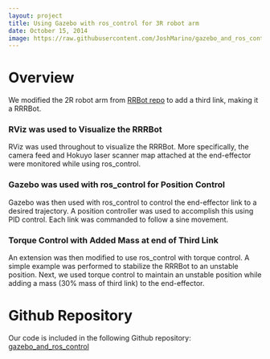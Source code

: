 ```yaml
---
layout: project
title: Using Gazebo with ros_control for 3R robot arm
date: October 15, 2014
image: https://raw.githubusercontent.com/JoshMarino/gazebo_and_ros_control/master/default_gzclient_camera(0)-2014-11-02T13_13_39.164758.jpg
---
```


# Overview
We modified the 2R robot arm from [RRBot repo](https://github.com/ros-simulation/gazebo_ros_demos) to add a third link, making it a RRRBot. 

### RViz was used to Visualize the RRRBot
RViz was used throughout to visualize the RRRBot. More specifically, the camera feed and Hokuyo laser scanner map attached at the end-effector were monitored while using ros_control.

### Gazebo was used with ros_control for Position Control
Gazebo was then used with ros_control to control the end-effector link to a desired trajectory. A position controller was used to accomplish this using PID control. Each link was commanded to follow a sine movement.

### Torque Control with Added Mass at end of Third Link
An extension was then modified to use ros_control with torque control. A simple example was performed to stabilize the RRRBot to an unstable position. Next, we used torque control to maintain an unstable position while adding a mass (30% mass of third link) to the end-effector.


# Github Repository
Our code is included in the following Github repository: [gazebo_and_ros_control](https://github.com/JoshMarino/gazebo_and_ros_control/tree/ca24b8c1f7f1fd799ac3c9211240e5f0b76e1357)
